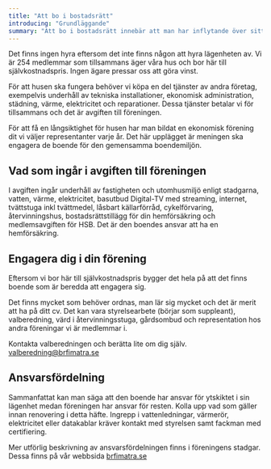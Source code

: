 ```yaml
---
title: "Att bo i bostadsrätt"
introducing: "Grundläggande"
summary: "Att bo i bostadsrätt innebär att man har inflytande över sitt boende men också att man tillsammans med övriga medlemmar har solidariskt ansvar för omvårdnad av fastigheterna och utemiljön."
---
```

Det finns ingen hyra eftersom det inte finns någon att hyra lägenheten av.
Vi är 254 medlemmar som tillsammans äger våra hus och bor här till självkostnadspris.
Ingen ägare pressar oss att göra vinst.

För att husen ska fungera behöver vi köpa en del tjänster av andra företag, exempelvis underhåll av tekniska installationer, ekonomisk administration, städning, värme, elektricitet och reparationer.
Dessa tjänster betalar vi för tillsammans och det är avgiften till föreningen.

För att få en långsiktighet för husen har man bildat en ekonomisk förening dit vi väljer representanter varje år.
Det här upplägget är meningen ska engagera de boende för den gemensamma boendemiljön.

## Vad som ingår i avgiften till föreningen

I avgiften ingår underhåll av fastigheten och utomhusmiljö enligt stadgarna, vatten, värme, elektricitet, basutbud Digital-TV med streaming, internet, tvättstuga inkl tvättmedel, låsbart källarförråd, cykelförvaring, återvinningshus, bostadsrättstillägg för din hemförsäkring och medlemsavgiften för HSB.
Det är den boendes ansvar att ha en hemförsäkring.

## Engagera dig i din förening

Eftersom vi bor här till självkostnadspris bygger det hela på att det finns boende som är beredda att engagera sig.

Det finns mycket som behöver ordnas, man lär sig mycket och det är merit att ha på ditt cv. Det kan vara styrelsearbete (börjar som suppleant), valberedning, värd i återvinningsstuga, gårdsombud och representation hos andra föreningar vi är medlemmar i.

Kontakta valberedningen och berätta lite om dig själv. [valberedning@brfimatra.se](mailto:valberedning@brfimatra.se)

## Ansvarsfördelning

Sammanfattat kan man säga att den boende har ansvar för ytskiktet i sin lägenhet medan föreningen har ansvar för resten.
Kolla upp vad som gäller innan renovering i detta häfte.
Ingrepp i vattenledningar, värmerör, elektricitet eller datakablar kräver kontakt med styrelsen samt fackman med certifiering.

Mer utförlig beskrivning av ansvarsfördelningen finns i föreningens stadgar. Dessa finns på vår webbsida [brfimatra.se](https://brfimatra.se)
